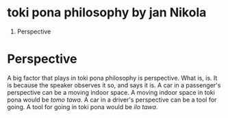 # toki pona philosophy by jan Nikola

1. Perspective

# Perspective
A big factor that plays in toki pona philosophy is perspective.
What is, is. It is because the speaker observes it so, and says it is.
A car in a passenger's perspective can be a moving indoor space.
A moving indoor space in toki pona would be *tomo tawa*.
A car in a driver's perspective can be a tool for going.
A tool for going in toki pona would be *ilo tawa*.

